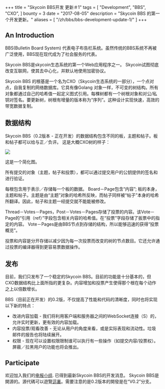 +++
title = "Skycoin BBS开发 更新＃1"
tags = [
    "Development",
    "BBS",
    "CXO",
]
bounty = 3
date = "2017-08-05"
description = "Skycoin BBS 的第一个开发更新。"
aliases = [
	"/zh/bbs/bbs-development-update-1/"
]
+++

## An Introduction

BBS(Bulletin Board System) 代表电子布告栏系统。虽然传统的BBS系统不再被广泛使用，BBS现在现代成为了社会服务的代表。


Skycoin BBS是skycoin生态系统的第一个Web应用程序之一。 Skycoin试图彻底改变互联网，使其去中心化，并默认地使用加密协议。

Skycoin BBS 的根基是一个名为CXO（Skycoin生态系统的一部分），一个点对点，自我复制的网络数据库。它具有像Golang 对象一样，不可变的树结构。所有对象都通过自己的哈希值一起定义图式引用。每棵树都有一个树根对象和对公/私钥对签名。要更新树，树根有增量的版本称为“序列”。这种设计实现快速，高效的带宽数据复制。


## 数据结构

Skycoin BBS（0.2版本 - 正在开发）的数据结构包含不同的板，主题和帖子。板和帖子都可以给与正／负评。
这是大概CXO树的样子：

![](/img/cxo_bbs_datastructure_v0.2.png)

这是一个简化图。

所有提交的对象（主题，帖子和投票），都可以通过提交用户的公钥提供的签名和进行验证。

每根包含用于表示／存储每一个板的数据。 Board－Page包含“内容”; 板的本身，主题和帖子。主题是由“主题”对象的哈希所反映，而帖子同样被“帖子”本身的哈希所翻译。因此，帖子和主题一经提交就不能能被修改。

Thread－Votes－Pages，Post－Votes－Pages存储了投票的内容。该Vote－Page的“引用（ref）”字段包含相关内容的哈希值。在“投票”字段存储了扳票中的指定的内容。 Vote－Pages是由BBS节点到存储的结构，所以能够迅速的获得“投票概览”。

投票和内容是分开存储以减少因为每一次投票而改变的树的节点数目。它还允许通过投票的编译器得到更容易票数据操作。

## 发布

目前，我们只发布了一个稳定的Skycoin BBS。目前的功能是十分基本的，但CXO数据结构比上面所指的更复杂。内容增加和投票产生使得那个根在每个动作之上以倍数增长。

BBS（目前正在开发）的0.2版，不仅提高了性能和代码的清晰度，同时也将实现以下新的特点：

* 改进内容加载 - 我们将利用客户端和服务器之间的WebSocket连接（S）的，允许实时更新，更有效的内容加载。
* 内容投票/观看改善 - 无论从用户的角度来看，或是实际表现和流动性。垃圾邮件的报告也将陆续展开。
* 权限 - 现在可以设置权限限制谁可以执行有一些操作（如提交内容/投票权）。屏蔽／拉黑用户的功能也将会推出。

## Participate

欢迎加入我们的[电报小组](https://t.me/skycoinbbs).
已得到最新Skycoin BBS的开发消息。
Skycoin BBS是開源的。源代碼可以遊覽[這裏](https://github.com/skycoin/bbs)。需要注意的是0.2版本的開發是在“V0.2”分支。
